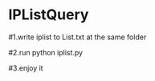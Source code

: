 # IPListQuery

#1.write iplist to List.txt at the same folder

#2.run python iplist.py

#3.enjoy it



